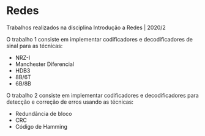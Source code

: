 # Redes
Trabalhos realizados na disciplina Introdução a Redes | 2020/2

O trabalho 1 consiste em implementar codificadores e decodificadores de sinal para as técnicas:
- NRZ-I 
- Manchester Diferencial 
- HDB3
- 8B/6T
- 6B/8B 

O trabalho 2 consiste em implementar codificadores e decodificadores para detecção e correção de erros usando as técnicas:
- Redundância de bloco
- CRC
- Código de Hamming
